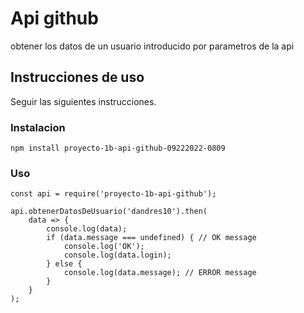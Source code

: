# Api github
obtener los datos de un usuario introducido por parametros de la api

## Instrucciones de uso
Seguir las siguientes instrucciones.


### Instalacion

```
npm install proyecto-1b-api-github-09222022-0809
```

### Uso


```
const api = require('proyecto-1b-api-github');

api.obtenerDatosDeUsuario('dandres10').then(
    data => {
        console.log(data);
        if (data.message === undefined) { // OK message
            console.log('OK');
            console.log(data.login);
        } else {
            console.log(data.message); // ERROR message
        }
    }
);
```
